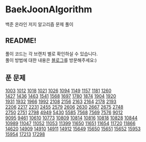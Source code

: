 # BaekJoonAlgorithm

백준 온라인 저지 알고리즘 문제 풀이

## README!

풀이 코드는 각 브랜치 별로 확인하실 수 있습니다.  
풀이 방법에 대한 내용은 [블로그]를 방문해주세요:)

## 푼 문제

[1003] [1012] [1018] [1021] [1026] [1094] [1149] [1157] [1181] [1260]  
[1427] [1436] [1463] [1541] [1568] [1697] [1780] [1874] [1904] [1920]  
[1931] [1932] [1966] [1992] [2108] [2156] [2163] [2164] [2178] [2193]  
[2206] [2217] [2231] [2455] [2579] [2606] [2630] [2667] [2675] [2748]  
[2750] [2751] [2798] [4949] [5430] [5585] [7568] [7569] [7576] [9012]  
[9095] [9461] [10610] [10773] [10809] [10814] [10816] [10818] [10828] [10844]  
[10989] [11047] [11052] [11053] [11399] [11650] [11651] [11654] [11720] [11866]  
[14620] [14909] [14910] [14911] [14912] [15649] [15650] [15651] [15652] [15953]  
[15954] [17213] [17298] 

[블로그]: https://ParkBeomMin.github.io
[1003]: https://github.com/ParkBeomMin/BaekJoonAlgorithm/blob/1003/src/Main.java
[1012]: https://github.com/ParkBeomMin/BaekJoonAlgorithm/blob/1012/src/Main.java
[1018]: https://github.com/ParkBeomMin/BaekJoonAlgorithm/blob/1018/src/Main.java
[1021]: https://github.com/ParkBeomMin/BaekJoonAlgorithm/blob/1021/src/Main.java
[1026]: https://github.com/ParkBeomMin/BaekJoonAlgorithm/blob/1026/src/Main.java
[1094]: https://github.com/ParkBeomMin/BaekJoonAlgorithm/blob/1094/src/Main.java
[1149]: https://github.com/ParkBeomMin/BaekJoonAlgorithm/blob/1149/src/Main.java
[1157]: https://github.com/ParkBeomMin/BaekJoonAlgorithm/blob/1157/src/Main.java
[1181]: https://github.com/ParkBeomMin/BaekJoonAlgorithm/blob/1181/src/Main.java
[1260]: https://github.com/ParkBeomMin/BaekJoonAlgorithm/blob/1260/src/Main.java
[1427]: https://github.com/ParkBeomMin/BaekJoonAlgorithm/blob/1427/src/Main.java
[1436]: https://github.com/ParkBeomMin/BaekJoonAlgorithm/blob/1436/src/Main.java
[1463]: https://github.com/ParkBeomMin/BaekJoonAlgorithm/blob/1463/src/Main.java
[1541]: https://github.com/ParkBeomMin/BaekJoonAlgorithm/blob/1541/src/Main.java
[1568]: https://github.com/ParkBeomMin/BaekJoonAlgorithm/blob/1568/src/Main.java
[1697]: https://github.com/ParkBeomMin/BaekJoonAlgorithm/blob/1697/src/Main.java
[1780]: https://github.com/ParkBeomMin/BaekJoonAlgorithm/blob/1780/src/Main.java
[1874]: https://github.com/ParkBeomMin/BaekJoonAlgorithm/blob/1874/src/Main.java
[1904]: https://github.com/ParkBeomMin/BaekJoonAlgorithm/blob/1904/src/Main.java
[1920]: https://github.com/ParkBeomMin/BaekJoonAlgorithm/blob/1920/src/Main.java
[1931]: https://github.com/ParkBeomMin/BaekJoonAlgorithm/blob/1931/src/Main.java
[1932]: https://github.com/ParkBeomMin/BaekJoonAlgorithm/blob/1932/src/Main.java
[1966]: https://github.com/ParkBeomMin/BaekJoonAlgorithm/blob/1966/src/Main.java
[1992]: https://github.com/ParkBeomMin/BaekJoonAlgorithm/blob/1992/src/Main.java
[2108]: https://github.com/ParkBeomMin/BaekJoonAlgorithm/blob/2108/src/Main.java
[2156]: https://github.com/ParkBeomMin/BaekJoonAlgorithm/blob/2156/src/Main.java
[2163]: https://github.com/ParkBeomMin/BaekJoonAlgorithm/blob/2163/src/Main.java
[2164]: https://github.com/ParkBeomMin/BaekJoonAlgorithm/blob/2164/src/Main.java
[2178]: https://github.com/ParkBeomMin/BaekJoonAlgorithm/blob/2178/src/Main.java
[2193]: https://github.com/ParkBeomMin/BaekJoonAlgorithm/blob/2193/src/Main.java
[2206]: https://github.com/ParkBeomMin/BaekJoonAlgorithm/blob/2206/src/Main.java
[2217]: https://github.com/ParkBeomMin/BaekJoonAlgorithm/blob/2217/src/Main.java
[2231]: https://github.com/ParkBeomMin/BaekJoonAlgorithm/blob/2231/src/Main.java
[2455]: https://github.com/ParkBeomMin/BaekJoonAlgorithm/blob/2455/src/Main.java
[2579]: https://github.com/ParkBeomMin/BaekJoonAlgorithm/blob/2579/src/Main.java
[2606]: https://github.com/ParkBeomMin/BaekJoonAlgorithm/blob/2606/src/Main.java
[2630]: https://github.com/ParkBeomMin/BaekJoonAlgorithm/blob/2630/src/Main.java
[2667]: https://github.com/ParkBeomMin/BaekJoonAlgorithm/blob/2667/src/Main.java
[2675]: https://github.com/ParkBeomMin/BaekJoonAlgorithm/blob/2675/src/Main.java
[2748]: https://github.com/ParkBeomMin/BaekJoonAlgorithm/blob/2748/src/Main.java
[2750]: https://github.com/ParkBeomMin/BaekJoonAlgorithm/blob/2750/src/Main.java
[2751]: https://github.com/ParkBeomMin/BaekJoonAlgorithm/blob/2751/src/Main.java
[2798]: https://github.com/ParkBeomMin/BaekJoonAlgorithm/blob/2798/src/Main.java
[4949]: https://github.com/ParkBeomMin/BaekJoonAlgorithm/blob/4949/src/Main.java
[5430]: https://github.com/ParkBeomMin/BaekJoonAlgorithm/blob/5430/src/Main.java
[5585]: https://github.com/ParkBeomMin/BaekJoonAlgorithm/blob/5585/src/Main.java
[7568]: https://github.com/ParkBeomMin/BaekJoonAlgorithm/blob/7568/src/Main.java
[7569]: https://github.com/ParkBeomMin/BaekJoonAlgorithm/blob/7569/src/Main.java
[7576]: https://github.com/ParkBeomMin/BaekJoonAlgorithm/blob/7576/src/Main.java
[9012]: https://github.com/ParkBeomMin/BaekJoonAlgorithm/blob/9012/src/Main.java
[9095]: https://github.com/ParkBeomMin/BaekJoonAlgorithm/blob/9095/src/Main.java
[9461]: https://github.com/ParkBeomMin/BaekJoonAlgorithm/blob/9461/src/Main.java
[10610]: https://github.com/ParkBeomMin/BaekJoonAlgorithm/blob/10610/src/Main.java
[10773]: https://github.com/ParkBeomMin/BaekJoonAlgorithm/blob/10773/src/Main.java
[10809]: https://github.com/ParkBeomMin/BaekJoonAlgorithm/blob/10809/src/Main.java
[10814]: https://github.com/ParkBeomMin/BaekJoonAlgorithm/blob/10814/src/Main.java
[10816]: https://github.com/ParkBeomMin/BaekJoonAlgorithm/blob/10816/src/Main.java
[10818]: https://github.com/ParkBeomMin/BaekJoonAlgorithm/blob/10818/src/Main.java
[10828]: https://github.com/ParkBeomMin/BaekJoonAlgorithm/blob/10828/src/Main.java
[10844]: https://github.com/ParkBeomMin/BaekJoonAlgorithm/blob/10844/src/Main.java
[10989]: https://github.com/ParkBeomMin/BaekJoonAlgorithm/blob/10989/src/Main.java
[11047]: https://github.com/ParkBeomMin/BaekJoonAlgorithm/blob/11047/src/Main.java
[11052]: https://github.com/ParkBeomMin/BaekJoonAlgorithm/blob/11052/src/Main.java
[11053]: https://github.com/ParkBeomMin/BaekJoonAlgorithm/blob/11053/src/Main.java
[11399]: https://github.com/ParkBeomMin/BaekJoonAlgorithm/blob/11399/src/Main.java
[11650]: https://github.com/ParkBeomMin/BaekJoonAlgorithm/blob/11650/src/Main.java
[11651]: https://github.com/ParkBeomMin/BaekJoonAlgorithm/blob/11651/src/Main.java
[11654]: https://github.com/ParkBeomMin/BaekJoonAlgorithm/blob/11654/src/Main.java
[11720]: https://github.com/ParkBeomMin/BaekJoonAlgorithm/blob/11720/src/Main.java
[11866]: https://github.com/ParkBeomMin/BaekJoonAlgorithm/blob/11866/src/Main.java
[14620]: https://github.com/ParkBeomMin/BaekJoonAlgorithm/blob/14620/src/Main.java
[14909]: https://github.com/ParkBeomMin/BaekJoonAlgorithm/blob/14909/src/Main.java
[14910]: https://github.com/ParkBeomMin/BaekJoonAlgorithm/blob/14910/src/Main.java
[14911]: https://github.com/ParkBeomMin/BaekJoonAlgorithm/blob/14911/src/Main.java
[14912]: https://github.com/ParkBeomMin/BaekJoonAlgorithm/blob/14912/src/Main.java
[15649]: https://github.com/ParkBeomMin/BaekJoonAlgorithm/blob/15649/src/Main.java
[15650]: https://github.com/ParkBeomMin/BaekJoonAlgorithm/blob/15650/src/Main.java
[15651]: https://github.com/ParkBeomMin/BaekJoonAlgorithm/blob/15651/src/Main.java
[15652]: https://github.com/ParkBeomMin/BaekJoonAlgorithm/blob/15652/src/Main.java
[15953]: https://github.com/ParkBeomMin/BaekJoonAlgorithm/blob/15953/src/Main.java
[15954]: https://github.com/ParkBeomMin/BaekJoonAlgorithm/blob/15954/src/Main.java
[17213]: https://github.com/ParkBeomMin/BaekJoonAlgorithm/blob/17213/src/Main.java
[17298]: https://github.com/ParkBeomMin/BaekJoonAlgorithm/blob/17298/src/Main.java
